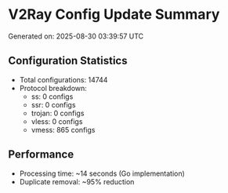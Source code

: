 # V2Ray Config Update Summary
Generated on: 2025-08-30 03:39:57 UTC

## Configuration Statistics
- Total configurations: 14744
- Protocol breakdown:
  - ss: 0 configs
  - ssr: 0 configs
  - trojan: 0 configs
  - vless: 0 configs
  - vmess: 865 configs

## Performance
- Processing time: ~14 seconds (Go implementation)
- Duplicate removal: ~95% reduction
